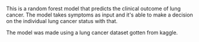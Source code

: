 
This is a random forest model that predicts the clinical outcome of lung cancer. The model takes symptoms as input and it's able to make a decision on the individual lung cancer status with that. 


The model was made using a lung cancer dataset gotten from kaggle. 
